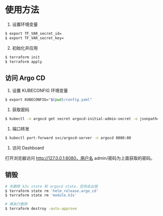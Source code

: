 # 使用方法

1. 设置环境变量

```bash
$ export TF_VAR_secret_id=
$ export TF_VAR_secret_key=
```

2. 初始化并应用

```bash 
$ terraform init
$ terraform apply
```


## 访问 Argo CD
1. 设置 KUBECONFIG 环境变量
    
```bash
$ export KUBECONFIG="$(pwd)/config.yaml"
```

1. 获取密码

```bash
$ kubectl -n argocd get secret argocd-initial-admin-secret -o jsonpath="{.data.password}" | base64 -d
```

1. 端口转发

```bash
$ kubectl port-forward svc/argocd-server -n argocd 8080:80
```
1. 访问 Dashboard

打开浏览器访问 http://127.0.0.1:8080，用户名 admin/密码为上面获取的密码。


## 销毁

```bash
# 先删除 k3s state 和 argocd state，否则会出错
$ terraform state rm 'helm_release.argo_cd'
$ terraform state rm 'module.k3s'

# 再执行删除
$ terraform destroy -auto-approve
```